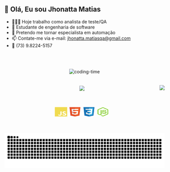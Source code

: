## 👋 Olá, Eu sou Jhonatta Matias





 
 - 👨🏾‍💼 Hoje trabalho como analista de teste/QA
 - 🚀 Estudante de engenharia de software
 - 📌 Pretendo me tornar especialista em automação
 - 📫 Contate-me via e-mail: jhonatta.matiasqa@gmail.com
 - 📱 (73) 9.8224-5157
 <br>
 <br>
 
 <div  align="center"> 
  <div style="display: inline_block"><br>
    
   </div>
 
  
<img  height="200" alt="coding-time" src="https://cdn.discordapp.com/attachments/980938748554543216/1110721356611457115/code.gif.gif">
<div>
 


<br>
<br>

  
  
  <div>
  
  <img  align="center" height="150em" src="https://github-readme-stats-sigma-five.vercel.app/api?username=Jhonatta-Matias896&show_icons=true&theme=great-gatsby&include_all_commits=true&count_private=true"/>
  <img align="right" height="150em" src="https://github-readme-stats-sigma-five.vercel.app/api/top-langs/?username=Jhonatta-Matias896&layout=compact&langs_count=16&theme=great-gatsby"/></div>
<br>
  


  


<br>
<div  align="center"> 
  <div style="display: inline_block"><br>
    <img align="center" height="30" width="40" alt="js-icon"  src="https://raw.githubusercontent.com/devicons/devicon/master/icons/javascript/javascript-plain.svg">
    <img align="center" height="30" width="40" alt="html-icon" src="https://raw.githubusercontent.com/devicons/devicon/master/icons/html5/html5-original.svg">
    <img align="center" height="30" width="40" alt="css-icon" src="https://raw.githubusercontent.com/devicons/devicon/master/icons/css3/css3-original.svg">
    <img align="center" height="30" width="40" alt="nodejs-icon" src="https://raw.githubusercontent.com/devicons/devicon/master/icons/nodejs/nodejs-original.svg">
   </div>
   
         
      
  ![snake gif](https://github.com/Jhonatta-Matias896/Jhonatta-Matias896/blob/output/github-contribution-grid-snake.svg)

    
    
    
